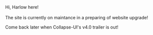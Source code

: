 Hi, Harlow here!
<br><br>
The site is currently on maintance in a preparing of website upgrade!

Come back later when Collapse-UI's v4.0 trailer is out!